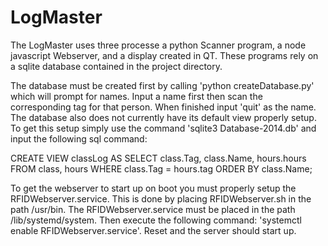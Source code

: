 # LogMaster

The LogMaster uses three processe a python Scanner program, a node 
javascript Webserver, and a display created in QT.
These programs rely on a sqlite database contained in the project directory.

The database must be created first by calling 'python createDatabase.py' which 
will prompt for names. Input a name first then scan the corresponding tag
for that person. When finished input 'quit' as the name. The database also 
does not currently have its default view properly setup. To get this setup simply
use the command 'sqlite3 Database-2014.db' and input the following sql command:

CREATE VIEW classLog AS SELECT class.Tag, class.Name, hours.hours FROM class, 
hours WHERE class.Tag = hours.tag ORDER BY class.Name;

To get the webserver to start up on boot you must properly setup the RFIDWebserver.service.
This is done by placing RFIDWebserver.sh in the path /usr/bin. The RFIDWebserver.service
must be placed in the path /lib/systemd/system. Then execute the following 
command: 'systemctl enable RFIDWebserver.service'. Reset and the server should start up.



